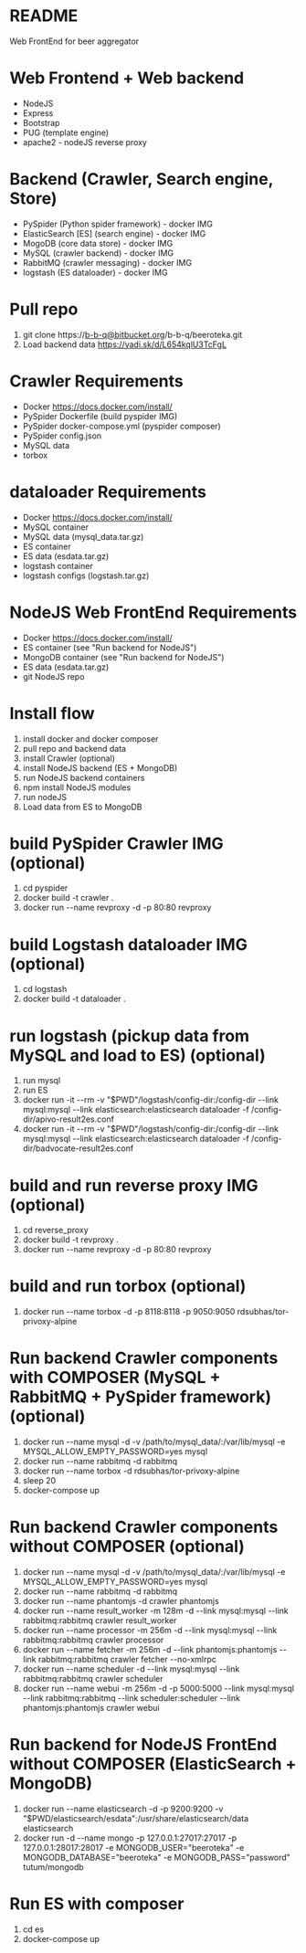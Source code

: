 # README
Web FrontEnd for beer aggregator

# Web Frontend + Web backend
- NodeJS
- Express
- Bootstrap
- PUG (template engine)
- apache2 - nodeJS reverse proxy 

# Backend (Crawler, Search engine, Store)
- PySpider (Python spider framework) - docker IMG
- ElasticSearch [ES] (search engine) - docker IMG
- MogoDB (core data store) - docker IMG
- MySQL (crawler backend) - docker IMG
- RabbitMQ (crawler messaging) - docker IMG
- logstash (ES dataloader) - docker IMG

# Pull repo
1. git clone https://b-b-q@bitbucket.org/b-b-q/beeroteka.git
2. Load backend data https://yadi.sk/d/L654kqlU3TcFgL 

# Crawler Requirements
 - Docker https://docs.docker.com/install/
 - PySpider Dockerfile (build pyspider IMG)
 - PySpider docker-compose.yml (pyspider composer)
 - PySpider config.json
 - MySQL data 
 - torbox
 
# dataloader Requirements
 - Docker https://docs.docker.com/install/
 - MySQL container
 - MySQL data (mysql_data.tar.gz)
 - ES container
 - ES data (esdata.tar.gz)
 - logstash container 
 - logstash configs (logstash.tar.gz)
 
# NodeJS Web FrontEnd Requirements
- Docker https://docs.docker.com/install/
- ES container (see "Run backend for NodeJS")
- MongoDB container (see "Run backend for NodeJS")
- ES data (esdata.tar.gz)
- git NodeJS repo
 
# Install flow
1. install docker and docker composer
2. pull repo and backend data
3. install Crawler (optional)
4. install NodeJS backend (ES + MongoDB)
5. run NodeJS backend containers
6. npm install NodeJS modules
7. run nodeJS 
8. Load data from ES to MongoDB 

# build PySpider Crawler IMG (optional)
1. cd pyspider
2. docker build -t crawler .
3. docker run --name revproxy -d -p 80:80 revproxy

# build Logstash dataloader IMG (optional)
1. cd logstash
2. docker build -t dataloader .

# run logstash (pickup data from MySQL and load to ES) (optional)
1. run mysql
2. run ES
3. docker run -it --rm -v "$PWD"/logstash/config-dir:/config-dir --link mysql:mysql --link elasticsearch:elasticsearch dataloader -f /config-dir/apivo-result2es.conf
4. docker run -it --rm -v "$PWD"/logstash/config-dir:/config-dir --link mysql:mysql --link elasticsearch:elasticsearch dataloader -f /config-dir/badvocate-result2es.conf

# build and run reverse proxy IMG (optional)
1. cd reverse_proxy
2. docker build -t revproxy .
3. docker run --name revproxy -d -p 80:80 revproxy

# build and run torbox (optional)
1. docker run --name torbox  -d -p 8118:8118 -p 9050:9050 rdsubhas/tor-privoxy-alpine
 
# Run backend Crawler components with COMPOSER (MySQL + RabbitMQ + PySpider framework) (optional)
1. docker run --name mysql -d -v /path/to/mysql_data/:/var/lib/mysql -e MYSQL_ALLOW_EMPTY_PASSWORD=yes mysql
2. docker run --name rabbitmq -d rabbitmq
3. docker run --name torbox  -d rdsubhas/tor-privoxy-alpine
4. sleep 20
5. docker-compose up

# Run backend Crawler components without COMPOSER (optional)
1. docker run --name mysql -d -v /path/to/mysql_data/:/var/lib/mysql -e MYSQL_ALLOW_EMPTY_PASSWORD=yes mysql
2. docker run --name rabbitmq -d rabbitmq
3. docker run --name phantomjs -d crawler phantomjs
4. docker run --name result_worker -m 128m -d --link mysql:mysql --link rabbitmq:rabbitmq crawler result_worker
5. docker run --name processor -m 256m -d --link mysql:mysql --link rabbitmq:rabbitmq crawler processor
6. docker run --name fetcher -m 256m -d --link phantomjs:phantomjs --link rabbitmq:rabbitmq crawler fetcher --no-xmlrpc
7. docker run --name scheduler -d --link mysql:mysql --link rabbitmq:rabbitmq crawler scheduler
8. docker run --name webui -m 256m -d -p 5000:5000 --link mysql:mysql --link rabbitmq:rabbitmq --link scheduler:scheduler --link phantomjs:phantomjs crawler webui

# Run backend for NodeJS FrontEnd without COMPOSER (ElasticSearch + MongoDB)
1. docker run --name elasticsearch -d -p 9200:9200 -v "$PWD/elasticsearch/esdata":/usr/share/elasticsearch/data elasticsearch
2. docker run -d --name mongo -p 127.0.0.1:27017:27017 -p 127.0.0.1:28017:28017 -e MONGODB_USER="beeroteka" -e MONGODB_DATABASE="beeroteka" -e MONGODB_PASS="password" tutum/mongodb

# Run ES with composer
1. cd es
2. docker-compose up
